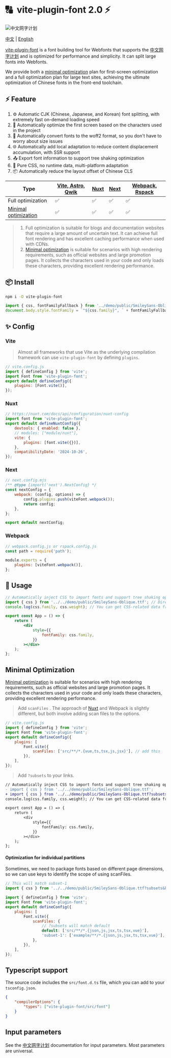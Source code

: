 # 🔠  vite-plugin-font 2.0 ⚡

![中文网字计划](https://cdn.jsdelivr.net/gh/KonghaYao/cn-font-split/assets/chinese-fonts.png)

[中文](https://github.com/KonghaYao/cn-font-split/blob/ts/packages/vite/README_zh.md) | [English](https://github.com/KonghaYao/cn-font-split/blob/ts/packages/vite/README.md)

[vite-plugin-font](https://www.npmjs.com/package/vite-plugin-font) is a font building tool for Webfonts that supports the [中文网字计划](https://chinese-font.netlify.app) and is optimized for performance and simplicity. It can split large fonts into Webfonts.

We provide both a [minimal optimization](#minimal-optimization) plan for first-screen optimization and a full optimization plan for large text sites, achieving the ultimate optimization of Chinese fonts in the front-end toolchain.

## ⚡ Feature

1. ⚙️ Automatic CJK (Chinese, Japanese, and Korean) font splitting, with extremely fast on-demand loading speed
2. 🚀 Automatically optimize the first screen based on the characters used in the project
3. 🔄 Automatically convert fonts to the woff2 format, so you don't have to worry about size issues
4. 🌐 Automatically add local adaptation to reduce content displacement accumulation, with SSR support
5. 📤 Export font information to support tree shaking optimization
6. 🎨 Pure CSS, no runtime data, multi-platform adaptation
7. 📦 Automatically reduce the layout offset of Chinese CLS

| Type                                          | [Vite, Astro, Qwik](#vite) | [Nuxt](#nuxt) | [Next](#next) | [Webpack, Rspack](#webpack) |
| --------------------------------------------- | -------------------------- | ------------- | ------------- | --------------------------- |
| Full optimization                             | ✅                         | ✅            | ✅            | ✅                          |
| [Minimal optimization](#minimal-optimization) | ✅                         | ✅            | ✅            | ✅                          |

> 1. Full optimization is suitable for blogs and documentation websites that require a large amount of uncertain text. It can achieve full font rendering and has excellent caching performance when used with CDNs.
> 2. [Minimal optimization](#minimal-optimization) is suitable for scenarios with high rendering requirements, such as official websites and large promotion pages. It collects the characters used in your code and only loads these characters, providing excellent rendering performance.

## 📦 Install

```sh
npm i -D vite-plugin-font
```

```js
import { css, fontFamilyFallback } from '../demo/public/SmileySans-Oblique.ttf';
document.body.style.fontFamily = `"${css.family}", ` + fontFamilyFallback;
```

## ✨ Config

### Vite

> Almost all frameworks that use Vite as the underlying compilation framework can use `vite-plugin-font` by defining `plugins`.

```js
// vite.config.js
import { defineConfig } from 'vite';
import Font from 'vite-plugin-font';
export default defineConfig({
    plugins: [Font.vite()],
});
```

### Nuxt

```js
// https://nuxt.com/docs/api/configuration/nuxt-config
import font from 'vite-plugin-font';
export default defineNuxtConfig({
    devtools: { enabled: false },
    // modules: ["module/nuxt"],
    vite: {
        plugins: [font.vite({})],
    },
    compatibilityDate: '2024-10-26',
});
```

### Next

```js
// next.config.mjs
/** @type {import('next').NextConfig} */
const nextConfig = {
    webpack: (config, options) => {
        config.plugins.push(viteFont.webpack());
        return config;
    },
};

export default nextConfig;
```

### Webpack

```js
// webpack.config.js or rspack.config.js
const path = require('path');

module.exports = {
    plugins: [viteFont.webpack()],
};
```

## 🚀 Usage

```jsx
// Automatically inject CSS to import fonts and support tree shaking optimization of font information!
import { css } from '../../demo/public/SmileySans-Oblique.ttf'; // Directly import font files
console.log(css.family, css.weight); // You can get CSS-related data from here

export const App = () => {
    return (
        <div
            style={{
                fontFamily: css.family,
            }}
        ></div>
    );
};
```

## Minimal Optimization

[Minimal optimization](#minimal-optimization) is suitable for scenarios with high rendering requirements, such as official websites and large promotion pages. It collects the characters used in your code and only loads these characters, providing excellent rendering performance.

> Add `scanFiles` . The approach of [Nuxt](#nuxt) and Webpack is slightly different, but both involve adding scan files to the options.

```js
// vite.config.js
import { defineConfig } from 'vite';
import Font from 'vite-plugin-font';
export default defineConfig({
    plugins: [
        Font.vite({
            scanFiles: ['src/**/*.{vue,ts,tsx,js,jsx}'], // add this
        }),
    ],
});
```

> Add `?subsets` to your links.

```diff
// Automatically inject CSS to import fonts and support tree shaking optimization of font information!
- import { css } from '../../demo/public/SmileySans-Oblique.ttf';
+ import { css } from '../../demo/public/SmileySans-Oblique.ttf?subsets';
console.log(css.family, css.weight); // You can get CSS-related data from here

export const App = () => {
    return (
        <div
            style={{
                fontFamily: css.family,
            }}
        ></div>
    );
};
```

#### Optimization for individual partitions

Sometimes, we need to package fonts based on different page dimensions, so we can use keys to identify the scope of using scanFiles.

```js
// This will match subset-1
import { css } from '../../demo/public/SmileySans-Oblique.ttf?subsets&key=subset-1';
```

```js
import { defineConfig } from 'vite';
import Font from 'vite-plugin-font';
export default defineConfig({
    plugins: [
        Font.vite({
            scanFiles: {
                // ?subsets will match default
                default: ['src/**/*.{json,js,jsx,ts,tsx,vue}'],
                'subset-1': ['example/**/*.{json,js,jsx,ts,tsx,vue}'],
            },
        }),
    ],
});
```

## Typescript support

The source code includes the `src/font.d.ts` file, which you can add to your `tsconfig.json`.

```json
{
    "compilerOptions": {
        "types": ["vite-plugin-font/src/font"]
    }
}
```

## Input parameters

See the [中文网字计划](https://www.npmjs.com/package/cn-font-split) documentation for input parameters. Most parameters are universal.
